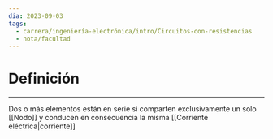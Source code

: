 ```yaml
---
dia: 2023-09-03
tags:
  - carrera/ingeniería-electrónica/intro/Circuitos-con-resistencias
  - nota/facultad
---
```

# Definición
---
Dos o más elementos están en serie si comparten exclusivamente un solo [[Nodo]] y conducen en consecuencia la misma [[Corriente eléctrica|corriente]]